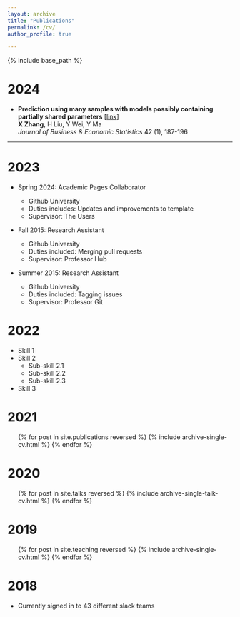 ```yaml
---
layout: archive
title: "Publications"
permalink: /cv/
author_profile: true

---
```


{% include base_path %}

2024
======
* **Prediction using many samples with models possibly containing partially shared parameters** [[link](https://doi.org/10.1080/07350015.2023.2166515)]<br>
**X Zhang**, H Liu, Y Wei, Y Ma<br>
*Journal of Business & Economic Statistics* 42 (1), 187-196

-----

2023
======
* Spring 2024: Academic Pages Collaborator
  * Github University
  * Duties includes: Updates and improvements to template
  * Supervisor: The Users

* Fall 2015: Research Assistant
  * Github University
  * Duties included: Merging pull requests
  * Supervisor: Professor Hub

* Summer 2015: Research Assistant
  * Github University
  * Duties included: Tagging issues
  * Supervisor: Professor Git
  
2022
======
* Skill 1
* Skill 2
  * Sub-skill 2.1
  * Sub-skill 2.2
  * Sub-skill 2.3
* Skill 3

2021
======
  <ul>{% for post in site.publications reversed %}
    {% include archive-single-cv.html %}
  {% endfor %}</ul>
  
2020
======
  <ul>{% for post in site.talks reversed %}
    {% include archive-single-talk-cv.html  %}
  {% endfor %}</ul>
  
2019
======
  <ul>{% for post in site.teaching reversed %}
    {% include archive-single-cv.html %}
  {% endfor %}</ul>
  
2018
======
* Currently signed in to 43 different slack teams
